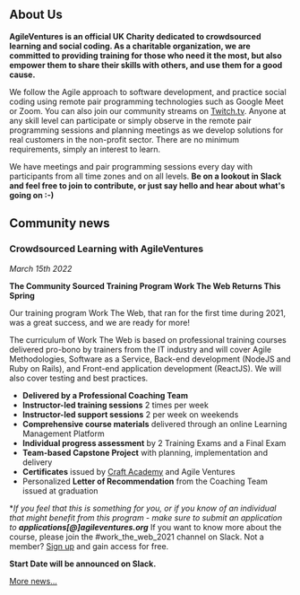 ## About Us

**AgileVentures is an official UK Charity dedicated to crowdsourced learning and social coding. As a charitable organization, we are committed to providing training for those who need it the most, but also empower them to share their skills with others, and use them for a good cause.** 

We follow the Agile approach to software development, and practice social coding using remote pair programming technologies such as Google Meet or Zoom. You can also join our community streams on [Twitch.tv](https://www.twitch.tv/agileventures). Anyone at any skill level can participate or simply observe in the remote pair programming sessions and planning meetings as we develop solutions for real customers in the non-profit sector. There are no minimum requirements, simply an interest to learn.

We have meetings and pair programming sessions every day with participants from all time zones and on all levels. **Be on a lookout in Slack and feel free to join to contribute, or just say hello and hear about what's going on :-)**

## Community news

### Crowdsourced Learning with AgileVentures
_March 15th 2022_

**The Community Sourced Training Program Work The Web Returns This Spring**

Our training program Work The Web, that ran for the first time during 2021, was a great success, and we are ready for more!

The curriculum of Work The Web is based on professional training courses delivered pro-bono by trainers from the IT industry and will cover Agile Methodologies, Software as a Service, Back-end development (NodeJS and Ruby on Rails), and Front-end application development (ReactJS). We will also cover testing and best practices.

* **Delivered by a Professional Coaching Team** 
* **Instructor-led training sessions** 2 times per week
* **Instructor-led support sessions** 2 per week on weekends
* **Comprehensive course materials** delivered through an online Learning Management Platform
* **Individual progress assessment** by 2 Training Exams and a Final Exam
* **Team-based Capstone Project** with planning, implementation and delivery
* **Certificates** issued by [Craft Academy](https://www.craftacademy.se/english/) and Agile Ventures
* Personalized **Letter of Recommendation** from the Coaching Team issued at graduation

**If you feel that this is something for you, or if you know of an individual that might benefit from this program - make sure to submit an application to **applications[@]agileventures.org*** If you want to know more about the course, please join the #work_the_web_2021 channel on Slack. Not a member? <a href="https://www.agileventures.org/users/sign_up">Sign up</a> and gain access for free. 

**Start Date will be announced on Slack.**


[More news...](/news)


